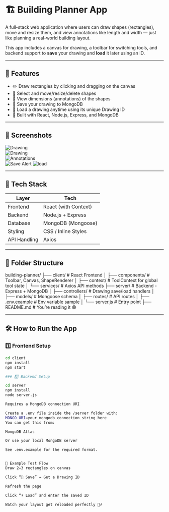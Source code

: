 # 🏗️ Building Planner App

A full-stack web application where users can draw shapes (rectangles), move and resize them, and view annotations like length and width — just like planning a real-world building layout.

This app includes a canvas for drawing, a toolbar for switching tools, and backend support to **save** your drawing and **load** it later using an ID.

---

## 🚀 Features

- ✏️ Draw rectangles by clicking and dragging on the canvas
- 🔁 Select and move/resize/delete shapes
- 📐 View dimensions (annotations) of the shapes
- 💾 Save your drawing to MongoDB
- 🔄 Load a drawing anytime using its unique Drawing ID
- 🧠 Built with React, Node.js, Express, and MongoDB

---

## 📸 Screenshots



![Drawing](../Screenshot%202025-06-21%20155239.png)  
![Drawing](../Screenshot%202025-06-21%20155341.png)  
![Annotations](../Screenshot%202025-06-21%20155356.png)  
![Save Alert](../Screenshot%202025-06-21%20155411.png)
![load](../Screenshot%202025-06-21%20155429.png)

---

## 🧱 Tech Stack

| Layer        | Tech                 |
|--------------|----------------------|
| Frontend     | React (with Context) |
| Backend      | Node.js + Express    |
| Database     | MongoDB (Mongoose)   |
| Styling      | CSS / Inline Styles  |
| API Handling | Axios                |

---

## 📁 Folder Structure
building-planner/
├── client/ # React Frontend
│ ├── components/ # Toolbar, Canvas, ShapeRenderer
│ ├── context/ # ToolContext for global tool state
│ └── services/ # Axios API methods
├── server/ # Backend - Express + MongoDB
│ ├── controllers/ # Drawing save/load handlers
│ ├── models/ # Mongoose schema
│ ├── routes/ # API routes
│ ├── .env.example # Env variable sample
│ └── server.js # Entry point
├── README.md # You’re reading it 😄

---

## 🛠️ How to Run the App

### 1️⃣ Frontend Setup

```bash
cd client
npm install
npm start

### 2️⃣ Backend Setup

cd server
npm install
node server.js

Requires a MongoDB connection URI

Create a .env file inside the /server folder with:
MONGO_URI=your_mongodb_connection_string_here
You can get this from:

MongoDB Atlas

Or use your local MongoDB server

See .env.example for the required format.


🧪 Example Test Flow
Draw 2–3 rectangles on canvas

Click “💾 Save” → Get a Drawing ID

Refresh the page

Click “⬇️ Load” and enter the saved ID

Watch your layout get reloaded perfectly 🧙‍♂️